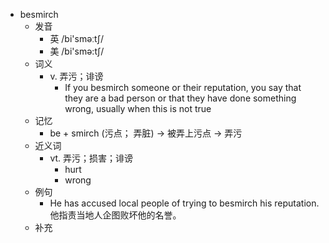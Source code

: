 - besmirch
  - 发音
    - 英 /bi'sməːtʃ/
    - 美 /bi'smə:tʃ/
  - 词义
    - v. 弄污；诽谤
      - If you besmirch someone or their reputation, you say that they are a bad person or that they have done something wrong, usually when this is not true
  - 记忆
    - be + smirch (污点； 弄脏) → 被弄上污点 → 弄污
  - 近义词
    - vt. 弄污；损害；诽谤
      - hurt
      - wrong
  - 例句
    - He has accused local people of trying to besmirch his reputation. 他指责当地人企图败坏他的名誉。
  - 补充